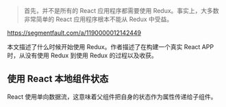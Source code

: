 > 首先，并不是所有的 React 应用程序都需要使用 Redux。事实上，大多数非常简单的 React 应用程序根本不能从 Redux 中受益。

https://segmentfault.com/a/1190000012142449

本文描述了什么时候开始使用 Redux。作者描述了在构建一个真实 React APP 时，从没有使用 Redux 到使用 Redux 的过程以及收获。

## 使用 React 本地组件状态

React 使用单向数据流，这意味着父组件把自身的状态作为属性传递给子组件。
